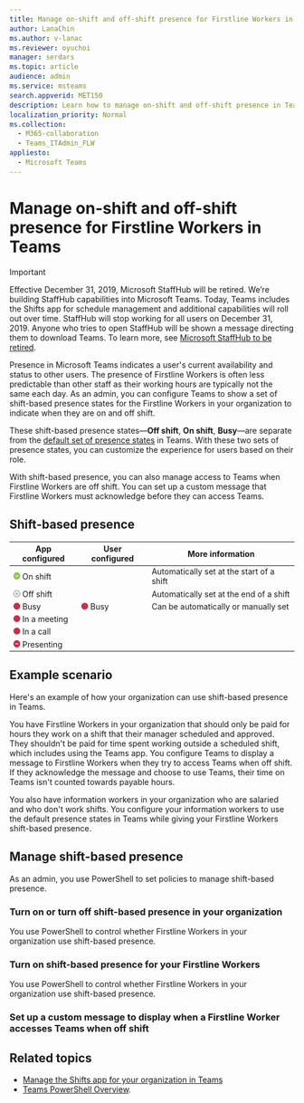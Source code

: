 ```yaml
---
title: Manage on-shift and off-shift presence for Firstline Workers in Teams
author: LanaChin
ms.author: v-lanac
ms.reviewer: oyuchoi
manager: serdars
ms.topic: article
audience: admin
ms.service: msteams
search.appverid: MET150
description: Learn how to manage on-shift and off-shift presence in Teams for Firstline Workers in your organization.
localization_priority: Normal
ms.collection: 
  - M365-collaboration
  - Teams_ITAdmin_FLW
appliesto: 
  - Microsoft Teams
---
```


# Manage on-shift and off-shift presence for Firstline Workers in Teams

> [!IMPORTANT]
> Effective December 31, 2019, Microsoft StaffHub will be retired. We’re building StaffHub capabilities into Microsoft Teams. Today, Teams includes the Shifts app for schedule management and additional capabilities will roll out over time. StaffHub will stop working for all users on December 31, 2019. Anyone who tries to open StaffHub will be shown a message directing them to download Teams. To learn more, see [Microsoft StaffHub to be retired](microsoft-staffhub-to-be-retired.md).  

Presence in Microsoft Teams indicates a user's current availability and status to other users. The presence of Firstline Workers is often less predictable than other staff as their working hours are typically not the same each day. As an admin, you can configure Teams to show a set of shift-based presence states for the Firstline Workers in your organization to indicate when they are on and off shift.

These shift-based presence states&mdash;**Off shift**, **On shift**, **Busy**&mdash;are separate from the [default set of presence states](../../presence-admins.md) in Teams. With these two sets of presence states, you can customize the experience for users based on their role.

With shift-based presence, you can also manage access to Teams when Firstline Workers are off shift. You can set up a custom message that Firstline Workers must acknowledge before they can access Teams.  

## Shift-based presence

|App configured |User configured  |More information  |
|---------|---------|---------|
|![Solid green check mark, indicates On shift](../../media/flw-presence-on-shift.png) On shift     |         |Automatically set at the start of a shift         |
|![Gray circle with x, indicates Off shift](../../media/flw-presence-off-shift.png) Off shift     |         |Automatically set at the end of a shift         |
|![Solid red circle, indicates Busy](../../media/flw-presence-busy.png) Busy      | ![Solid red circle, indicates Busy](../../media/flw-presence-busy.png) Busy         |Can be automatically or manually set        |
|![Solid red circle, indicates Busy in a meeting](../../media/flw-presence-busy.png) In a meeting| ||
|![Solid red circle, indicates Busy in a call](../../media/flw-presence-busy.png) In a call| ||
|![Red circle with white line, indicates Presenting](../../media/Presence_DND.png) Presenting|||

## Example scenario

Here's an example of how your organization can use shift-based presence in Teams.

You have Firstline Workers in your organization that should only be paid for hours they work on a shift that their manager scheduled and approved. They shouldn't be paid for time spent working outside a scheduled shift, which includes using the Teams app. You configure Teams to display a message to Firstline Workers when they try to access Teams when off shift. If they acknowledge the message and choose to use Teams, their time on Teams isn't counted towards payable hours.

You also have information workers in your organization who are salaried and who don't work shifts. You configure your information workers to use the default presence states in Teams while giving your Firstline Workers shift-based presence.

## Manage shift-based presence

As an admin, you use PowerShell to set policies to manage shift-based presence.

### Turn on or turn off shift-based presence in your organization

You use PowerShell to control whether Firstline Workers in your organization use shift-based presence.

### Turn on shift-based presence for your Firstline Workers

You use PowerShell to control whether Firstline Workers in your organization use shift-based presence.

### Set up a custom message to display when a Firstline Worker accesses Teams when off shift


## Related topics

- [Manage the Shifts app for your organization in Teams](manage-the-shifts-app-for-your-organization-in-teams.md)
- [Teams PowerShell Overview](../../teams-powershell-overview.md).
